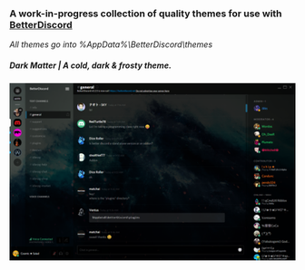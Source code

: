 ### A work-in-progress collection of quality themes for use with [BetterDiscord](https://betterdiscord.net)

*All themes go into %AppData%\BetterDiscord\themes*

##### Dark Matter | *A cold, dark & frosty theme.*

![Alt text](/dm-ss.png?raw=true "Optional Title")
